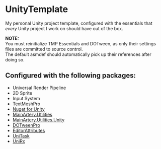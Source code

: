# UnityTemplate
My personal Unity project template, configured with the essentials that *every* Unity project I work on should have out of the box.

**NOTE:**<br/>
You must reinitialize TMP Essentials and DOTween, as only their settings files are committed to source control.<br/>
The default asmdef should automatically pick up their references after doing so.

## Configured with the following packages:
- Universal Render Pipeline
- 2D Sprite
- Input System
- TextMeshPro
- [Nuget for Unity](https://github.com/GlitchEnzo/NuGetForUnity)
- [MainArtery.Utilities](https://github.com/petemainardi/MainArtery)
- [MainArtery.Utilities.Unity](https://github.com/petemainardi/MainArtery-Utilities)
- [DOTweenPro](https://assetstore.unity.com/packages/tools/visual-scripting/dotween-pro-32416)
- [EditorAttributes](https://github.com/v0lt13/EditorAttributes)
- [UniTask](https://github.com/Cysharp/UniTask)
- [UniRx](https://github.com/neuecc/UniRx)
